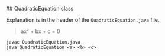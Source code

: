 ## QuadraticEquation class

Explanation is in the header of the `QuadraticEquation.java` file.

> ax² + bx + c = 0

```shell
javac QuadraticEquation.java
java QuadraticEquation <a> <b> <c>
```

